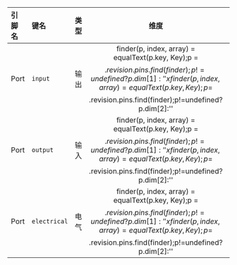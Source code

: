 <!--
DO NOT EDIT THIS FILE DIRECTLY.
This file is generated by tools/comp-docs.js.
All changes will be overwritten by regeneration.
-->

<slot class="model-pins">

| 引脚名 | 键名 | 类型 | 维度 | 描述 |
|:------ |:---- |:----:|:----:|:---- |
| Port | `input` | 输出 | finder(p, index, array) = equalText(p.key, Key);p = $$.revision.pins.find(finder);p!=undefined?p.dim[1]:'' x finder(p, index, array) = equalText(p.key, Key);p = $$.revision.pins.find(finder);p!=undefined?p.dim[2]:'' |  |
| Port | `output` | 输入 | finder(p, index, array) = equalText(p.key, Key);p = $$.revision.pins.find(finder);p!=undefined?p.dim[1]:'' x finder(p, index, array) = equalText(p.key, Key);p = $$.revision.pins.find(finder);p!=undefined?p.dim[2]:'' |  |
| Port | `electrical` | 电气 | finder(p, index, array) = equalText(p.key, Key);p = $$.revision.pins.find(finder);p!=undefined?p.dim[1]:'' x finder(p, index, array) = equalText(p.key, Key);p = $$.revision.pins.find(finder);p!=undefined?p.dim[2]:'' |  |

</slot>
